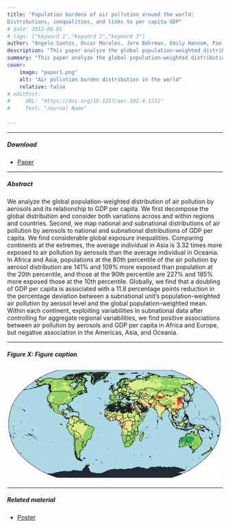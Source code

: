 ```yaml
---
title: "Population burdens of air pollution around the world:
Distributions, inequalities, and links to per capita GDP" 
# date: 2012-06-01
# tags: ["keyword 1","keyword 2","keyword 3"]
author: "Angelo Santos, Oscar Morales, Jere Behrman, Emily Hannum, Fan Wang"
description: "This paper analyze the global population-weighted distribution of air pollution by aerosols and its relationship to GDP per capita." 
summary: "This paper analyze the global population-weighted distribution of air pollution by aerosols and its relationship to GDP per capita." 
cover:
    image: "paper1.png"
    alt: "Air pollution burden distribution in the world"
    relative: false
# editPost:
#     URL: "https://doi.org/10.1257/aer.102.4.1721"
#     Text: "Journal Name"

---
```


---

##### Download

+ [Paper](https://fanwangecon.github.io/assets/GlobalPollutionBurden_SantosEtAl.pdf)
<!-- + [Online appendix](appendix1.pdf) -->
<!-- + [Code and data](https://github.com/pmichaillat/job-rationing) -->

---

##### Abstract

We analyze the global population-weighted distribution of air pollution by aerosols and its relationship to GDP per capita. We first decompose the global distribution and consider both variations across and within regions and countries. Second, we map national and subnational distributions of air pollution by aerosols to national and subnational distributions
of GDP per capita. We find considerable global exposure inequalities. Comparing continents at the extremes, the average individual in Asia is 3.32 times more exposed to air pollution by aerosols than the average individual in Oceania. In Africa and Asia, populations at the 80th percentile of the air pollution by aerosol distribution are 141% and 109%
more exposed than population at the 20th percentile, and those at the 90th percentile are 227% and 185% more exposed those at the 10th percentile. Globally, we find that a doubling of GDP per capita is associated with a 11.8 percentage points reduction in the percentage deviation between a subnational unit’s population-weighted air pollution by aerosol level
and the global population-weighted mean. Within each continent, exploiting variabilities in subnational data after controlling for aggregate regional variabilities, we find positive associations between air pollution by aerosols and GDP per capita in Africa and Europe, but negative association in the Americas, Asia, and Oceania.

---

##### Figure X: Figure caption

![](paper1.png)

<!-- ---

##### Citation

Author. Year. "Title." *Journal* Volume (Issue): First page–Last page. https://doi.org/paper_doi.

```BibTeX
@article{AAYY,
author = {Author},
doi = {paper_doi},
journal = {Journal},
number = {Issue},
pages = {XXX--YYY},
title ={Title},
volume = {Volume},
year = {Year}}
``` -->

---

##### Related material

+ [Poster](Poster_PAA.pdf)

